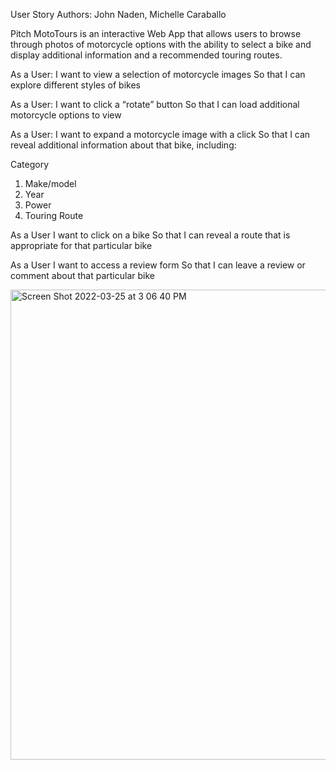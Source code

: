 User Story
  Authors: John Naden, Michelle Caraballo

Pitch
  MotoTours is an interactive Web App that allows users to browse through photos of motorcycle options with the ability to select a bike    and display additional information and a recommended touring routes. 


As a User:
  I want to view a selection of motorcycle images
  So that I can explore different styles of bikes


As a User:
  I want to click a “rotate” button
  So that I can load additional motorcycle options to view


As a User:
  I want to expand a motorcycle image with a click
  So that I can reveal additional information about that bike, including:
  
Category
  1. Make/model
  2. Year
  3. Power
  4. Touring Route 


As a User
  I want to click on a bike
  So that I can reveal a route that is appropriate for that particular bike


As a User
  I want to access a review form
  So that I can leave a review or comment about that particular bike



<img width="752" alt="Screen Shot 2022-03-25 at 3 06 40 PM" src="https://user-images.githubusercontent.com/98852513/160433702-f9723d48-86eb-43da-90b4-635cec3ad42a.png">

